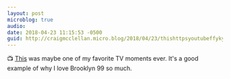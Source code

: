 ```yaml
---
layout: post
microblog: true
audio: 
date: 2018-04-23 11:15:53 -0500
guid: http://craigmcclellan.micro.blog/2018/04/23/thishttpsyoutubeffykydjze-was-maybe.html
---
```

📺 [This](https://youtu.be/ffyKY3Dj5ZE) was maybe one of my favorite TV moments ever. It's a good example of why I love Brooklyn 99 so much.
